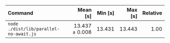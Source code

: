 | Command                                |       Mean [s] | Min [s] | Max [s] | Relative |
| :------------------------------------- | -------------: | ------: | ------: | -------: |
| `node ./dist/lib/parallel-no-await.js` | 13.437 ± 0.008 |  13.431 |  13.443 |     1.00 |
